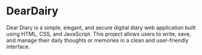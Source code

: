# DearDairy
Dear Diary is a simple, elegant, and secure digital diary web application built using HTML, CSS, and JavaScript. This project allows users to write, save, and manage their daily thoughts or memories in a clean and user-friendly interface.
